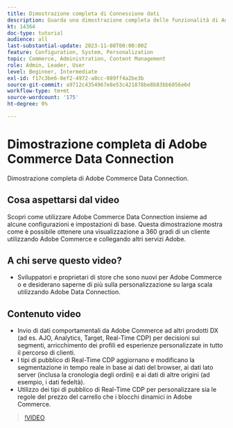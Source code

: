 ```yaml
---
title: Dimostrazione completa di Connessione dati
description: Guarda una dimostrazione completa delle funzionalità di Adobe Commerce Data Connection
kt: 14364
doc-type: tutorial
audience: all
last-substantial-update: 2023-11-08T00:00:00Z
feature: Configuration, System, Personalization
topic: Commerce, Administration, Content Management
role: Admin, Leader, User
level: Beginner, Intermediate
exl-id: f17c3be6-8ef2-4972-a8cc-089ff4a2be3b
source-git-commit: a9712c4354967e8e53c421878be8b83bb6056e6d
workflow-type: tm+mt
source-wordcount: '175'
ht-degree: 0%

---
```


# Dimostrazione completa di Adobe Commerce Data Connection

Dimostrazione completa di Adobe Commerce Data Connection.

## Cosa aspettarsi dal video

Scopri come utilizzare Adobe Commerce Data Connection insieme ad alcune configurazioni e impostazioni di base. Questa dimostrazione mostra come è possibile ottenere una visualizzazione a 360 gradi di un cliente utilizzando Adobe Commerce e collegando altri servizi Adobe.

## A chi serve questo video?

* Sviluppatori e proprietari di store che sono nuovi per Adobe Commerce o e desiderano saperne di più sulla personalizzazione su larga scala utilizzando Adobe Data Connection.

## Contenuto video

* Invio di dati comportamentali da Adobe Commerce ad altri prodotti DX (ad es. AJO, Analytics, Target, Real-Time CDP) per decisioni sui segmenti, arricchimento dei profili ed esperienze personalizzate in tutto il percorso di clienti.
* I tipi di pubblico di Real-Time CDP aggiornano e modificano la segmentazione in tempo reale in base ai dati del browser, ai dati lato server (inclusa la cronologia degli ordini) e ai dati di altre origini (ad esempio, i dati fedeltà).
* Utilizzo dei tipi di pubblico di Real-Time CDP per personalizzare sia le regole del prezzo del carrello che i blocchi dinamici in Adobe Commerce.

>[!VIDEO](https://video.tv.adobe.com/v/3425591?learn=on)
